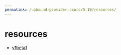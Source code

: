 ```yaml
---
permalink: /upbound-provider-azure/0.19/resources/
---
```


# resources



* [v1beta1](v1beta1/index.md)